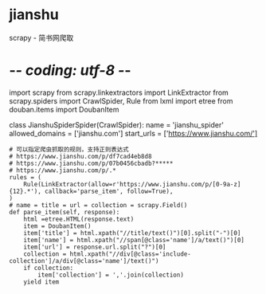 # jianshu
scrapy - 简书网爬取
# -*- coding: utf-8 -*-
import scrapy
from scrapy.linkextractors import LinkExtractor
from scrapy.spiders import CrawlSpider, Rule
from lxml import etree
from douban.items import DoubanItem

class JianshuSpiderSpider(CrawlSpider):
    name = 'jianshu_spider'
    allowed_domains = ['jianshu.com']
    start_urls = ['https://www.jianshu.com/']

    # 可以指定爬虫抓取的规则，支持正则表达式
    # https://www.jianshu.com/p/df7cad4eb8d8
    # https://www.jianshu.com/p/07b0456cbadb?*****
    # https://www.jianshu.com/p/.*
    rules = (
        Rule(LinkExtractor(allow=r'https://www.jianshu.com/p/[0-9a-z]{12}.*'), callback='parse_item', follow=True),
    )
    # name = title = url = collection = scrapy.Field()
    def parse_item(self, response):
        html =etree.HTML(response.text)
        item = DoubanItem()
        item['title'] = html.xpath("//title/text()")[0].split("-")[0]
        item['name'] = html.xpath("//span[@class='name']/a/text()")[0]
        item['url'] = response.url.split("?")[0]
        collection = html.xpath("//div[@class='include-collection']/a/div[@class='name']/text()")
        if collection:
            item['collection'] = ','.join(collection)
        yield item

